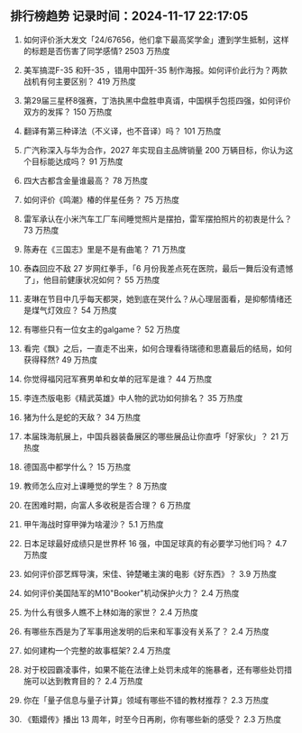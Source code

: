 
## 排行榜趋势 记录时间：2024-11-17 22:17:05
  
  1. 如何评价浙大发文「24/67656，他们拿下最高奖学金」遭到学生抵制，这样的标题是否伤害了同学感情? 2503 万热度
    
  2. 美军搞混F-35 和歼-35 ，错用中国歼-35 制作海报。如何评价此行为？两款战机有何主要区别？ 419 万热度
    
  3. 第29届三星杯8强赛，丁浩执黑中盘胜申真谞，中国棋手包揽四强，如何评价双方的发挥？ 150 万热度
    
  4. 翻译有第三种译法（不义译，也不音译）吗？ 101 万热度
    
  5. 广汽称深入与华为合作，2027 年实现自主品牌销量 200 万辆目标，你认为这个目标能达成吗？ 91 万热度
    
  6. 四大古都含金量谁最高？ 78 万热度
    
  7. 如何评价《鸣潮》椿的伴星任务？ 75 万热度
    
  8. 雷军承认在小米汽车工厂车间睡觉照片是摆拍，雷军摆拍照片的初衷是什么？ 73 万热度
    
  9. 陈寿在《三国志》里是不是有曲笔？ 71 万热度
    
  10. 泰森回应不敌 27 岁网红拳手，「6 月份我差点死在医院，最后一舞后没有遗憾了」，他目前健康状况如何？ 55 万热度
    
  11. 麦琳在节目中几乎每天都哭，她到底在哭什么？从心理层面看，是抑郁情绪还是煤气灯效应？ 54 万热度
    
  12. 有哪些只有一位女主的galgame？ 52 万热度
    
  13. 看完《飘》之后，一直走不出来，如何合理看待瑞德和思嘉最后的结局，如何获得释然? 49 万热度
    
  14. 你觉得福冈冠军赛男单和女单的冠军是谁？ 44 万热度
    
  15. 李连杰版电影《精武英雄》中人物的武功如何排名？ 35 万热度
    
  16. 猪为什么是蛇的天敌？ 34 万热度
    
  17. 本届珠海航展上，中国兵器装备展区的哪些展品让你直呼「好家伙」？ 21 万热度
    
  18. 德国高中都学什么？ 15 万热度
    
  19. 教师怎么应对上课睡觉的学生？ 8 万热度
    
  20. 在困难时期，向富人多收税是否合理？ 6 万热度
    
  21. 甲午海战时穿甲弹为啥灌沙？ 5.1 万热度
    
  22. 日本足球最好成绩只是世界杯 16 强，中国足球真的有必要学习他们吗？ 4.7 万热度
    
  23. 如何评价邵艺辉导演，宋佳、钟楚曦主演的电影《好东西》？ 3.9 万热度
    
  24. 如何评价美国陆军的M10"Booker"机动保护火力？ 2.4 万热度
    
  25. 为什么有很多人瞧不上林如海的家世？ 2.4 万热度
    
  26. 有哪些东西是为了军事用途发明的后来和军事没有关系了？ 2.4 万热度
    
  27. 如何建构一个完整的故事框架? 2.4 万热度
    
  28. 对于校园霸凌事件，如果不能在法律上处罚未成年的施暴者，还有哪些处罚措施可以达到教育目的？ 2.4 万热度
    
  29. 你在「量子信息与量子计算」领域有哪些不错的教材推荐？ 2.3 万热度
    
  30. 《甄嬛传》播出 13 周年，时至今日再刷，你有哪些新的感受？ 2.3 万热度
    